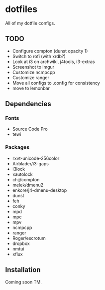 dotfiles
========

All of my dotfile configs.

## TODO

- Configure compton (dunst opacity 1)
- Switch to rofi (with xrdb?)
- Look at i3 on archwiki, j4tools, i3-extras
- Screenshot to imgur
- Customize ncmpcpp
- Customize ranger
- Move all configs to .config for consistency
- move to lemonbar

## Dependencies

### Fonts
- Source Code Pro
- tewi

### Packages
- rxvt-unicode-256color
- Airblader/i3-gaps
- i3lock
- xautolock
- chjj/compton
- melek/dmenu2
- enkore/j4-dmenu-desktop
- dunst
- feh
- conky
- mpd
- mpc
- mpv
- ncmpcpp
- ranger
- Roger/escrotum
- dropbox
- nmtui
- xflux

## Installation

Coming soon TM.

